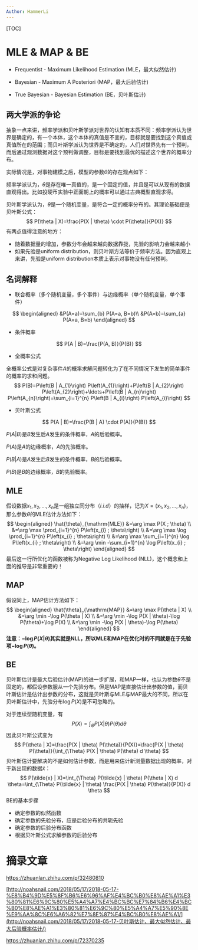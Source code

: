```yaml
---
Author: HammerLi
---
```


[TOC]

# MLE & MAP & BE

- Frequentist - Maximum Likelihood Estimation (MLE，最大似然估计)

- Bayesian - Maximum A Posteriori (MAP，最大后验估计)

- True Bayesian - Bayesian Estimation (BE，贝叶斯估计)

## 两大学派的争论

抽象一点来讲，频率学派和贝叶斯学派对世界的认知有本质不同：频率学派认为世界是确定的，有一个本体，这个本体的真值是不变的，目标就是要找到这个真值或真值所在的范围；而贝叶斯学派认为世界是不确定的，人们对世界先有一个预判，而后通过观测数据对这个预判做调整，目标是要找到最优的描述这个世界的概率分布。

实际情况是，对事物建模之后，模型的参数$\theta$的存在观点如下：

频率学派认为，$\theta$是存在唯一真值的，是一个固定的值，并且是可以从现有的数据直观得出。比如投硬币实验中正面朝上的概率可以通过古典概型直观求得。

贝叶斯学派认为，$\theta$是一个随机变量，是符合一定的概率分布的。其理论基础便是贝叶斯公式：
$$
P(\theta | X)=\frac{P(X | \theta) \cdot P(\theta)}{P(X)}
$$
有两点值得注意的地方：

- 随着数据量的增加，参数分布会越来越向数据靠拢，先验的影响力会越来越小
- 如果先验是uniform distribution，则贝叶斯方法等价于频率方法。因为直观上来讲，先验是uniform distribution本质上表示对事物没有任何预判。

## 名词解释

- 联合概率（多个随机变量，多个事件）与边缘概率（单个随机变量，单个事件）

$$
\begin{aligned}
&P(A=a)=\sum_{b} P(A=a, B=b)\\
&P(A=b)=\sum_{a} P(A=a, B=b)
\end{aligned}
$$

- 条件概率

$$
P(A | B)=\frac{P(A, B)}{P(B)}
$$

- 全概率公式

全概率公式是对复杂事件$A$的概率求解问题转化为了在不同情况下发生的简单事件的概率的求和问题。
$$
P(B)=P\left(B | A_{1}\right) P\left(A_{1}\right)+P\left(B | A_{2}\right) P\left(A_{2}\right)+\ldots+P\left(B | A_{n}\right) P\left(A_{n}\right)=\sum_{i=1}^{n} P\left(B | A_{i}\right) P\left(A_{i}\right)
$$

- 贝叶斯公式

$$
P(A | B)=\frac{P(B | A) \cdot P(A)}{P(B)}
$$

$P(A|B)$是$B$发生后$A$发生的条件概率，$A$的后验概率。

$P(A)$是$A$的边缘概率，$A$的先验概率。

$P(B|A)$是$A$发生后$B$发生的条件概率，$B$的后验概率。

$P(B)$是$B$的边缘概率，$B$的先验概率。



## MLE

假设数据$x_1,x_2,\dots,x_n$是一组独立同分布（$i.i.d$）的抽样，记为$X=(x_1,x_2,\dots,x_n)$，那么参数$\theta$的MLE估计方法如下：
$$
\begin{aligned}
\hat{\theta}_{\mathrm{MLE}} &=\arg \max P(X ; \theta) \\
&=\arg \max \prod_{i=1}^{n} P\left(x_{i} ; \theta\right) \\
&=\arg \max \log \prod_{i=1}^{n} P\left(x_{i} ; \theta\right) \\
&=\arg \max \sum_{i=1}^{n} \log P\left(x_{i} ; \theta\right) \\
&=\arg \min -\sum_{i=1}^{n} \log P\left(x_{i} ; \theta\right)
\end{aligned}
$$
最后这一行所优化的函数被称为Negative Log Likelihood (NLL)，这个概念和上面的推导是非常重要的！

## MAP

假设同上，MAP估计方法如下：
$$
\begin{aligned}
\hat{\theta}_{\mathrm{MAP}} &=\arg \max P(\theta | X) \\
&=\arg \min -\log P(\theta | X) \\
&=\arg \min -\log P(X | \theta)-\log P(\theta)+\log P(X) \\
&=\arg \min -\log P(X | \theta)-\log P(\theta)
\end{aligned}
$$
**注意：$-\log P(X|\theta)$其实就是NLL，所以MLE和MAP在优化时的不同就是在于先验项$-\log P(\theta)$。**

## BE

贝叶斯估计是最大后验估计(MAP)的进一步扩展，和MAP一样，也认为参数$\theta$不是固定的，都假设参数服从一个先验分布。但是MAP是直接估计出参数的值，而贝叶斯估计是估计出参数的分布，这就是贝叶斯与MLE与MAP最大的不同，所以在贝叶斯估计中，先验分布$\log P(X)$是不可忽略的。

对于连续型随机变量，有
$$
P(X)=\int_{\Theta} P(X | \theta) P(\theta) d \theta
$$
因此贝叶斯公式变为
$$
P(\theta | X)=\frac{P(X | \theta) P(\theta)}{P(X)}=\frac{P(X | \theta) P(\theta)}{\int_{\Theta} P(X | \theta) P(\theta) d \theta}
$$
贝叶斯估计要解决的不是如何估计参数，而是用来估计新测量数据出现的概率，对于新出现的数据$\tilde x$：
$$
P(\tilde{x} | X)=\int_{\Theta} P(\tilde{x} | \theta) P(\theta | X) d \theta=\int_{\Theta} P(\tilde{x} | \theta) \frac{P(X | \theta) P(\theta)}{P(X)} d \theta
$$
BE的基本步骤

- 确定参数的似然函数
- 确定参数的先验分布，应是后验分布的共轭先验
- 确定参数的后验分布函数
- 根据贝叶斯公式求解参数的后验分布

# 摘录文章

https://zhuanlan.zhihu.com/p/32480810

[http://noahsnail.com/2018/05/17/2018-05-17-%E8%B4%9D%E5%8F%B6%E6%96%AF%E4%BC%B0%E8%AE%A1%E3%80%81%E6%9C%80%E5%A4%A7%E4%BC%BC%E7%84%B6%E4%BC%B0%E8%AE%A1%E3%80%81%E6%9C%80%E5%A4%A7%E5%90%8E%E9%AA%8C%E6%A6%82%E7%8E%87%E4%BC%B0%E8%AE%A1/](http://noahsnail.com/2018/05/17/2018-05-17-贝叶斯估计、最大似然估计、最大后验概率估计/)

https://zhuanlan.zhihu.com/p/72370235